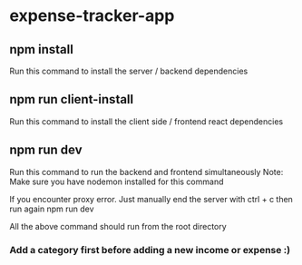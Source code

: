 # expense-tracker-app

## npm install

Run this command to install the server / backend dependencies

## npm run client-install

Run this command to install the client side / frontend react dependencies

## npm run dev

Run this command to run the backend and frontend simultaneously
Note: Make sure you have nodemon installed for this command

If you encounter proxy error. Just manually end the server with ctrl + c then run again npm run dev

All the above command should run from the root directory

### Add a category first before adding a new income or expense :)
